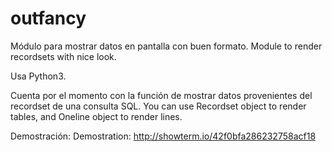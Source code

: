 # outfancy
Módulo para mostrar datos en pantalla con buen formato.
Module to render recordsets with nice look.

Usa Python3.

Cuenta por el momento con la función de mostrar datos provenientes del recordset de una consulta SQL.
You can use Recordset object to render tables, and Oneline object to render lines.

Demostración:
Demostration:
http://showterm.io/42f0bfa286232758acf18
